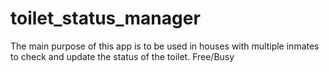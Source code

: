 # toilet_status_manager

The main purpose of this app is to be used in houses with multiple inmates to check and update the status of the toilet. Free/Busy
